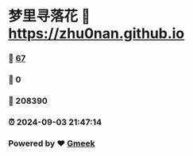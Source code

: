 # 梦里寻落花 :link: https://zhu0nan.github.io 
### :page_facing_up: [67](https://zhu0nan.github.io/tag.html) 
### :speech_balloon: 0 
### :hibiscus: 208390 
### :alarm_clock: 2024-09-03 21:47:14 
### Powered by :heart: [Gmeek](https://github.com/Meekdai/Gmeek)

